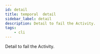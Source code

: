 ```yaml
---
id: detail
title: temporal  detail
sidebar_label: detail
description: Detail to fail the Activity.
tags:
    - cli
---
```


Detail to fail the Activity.
